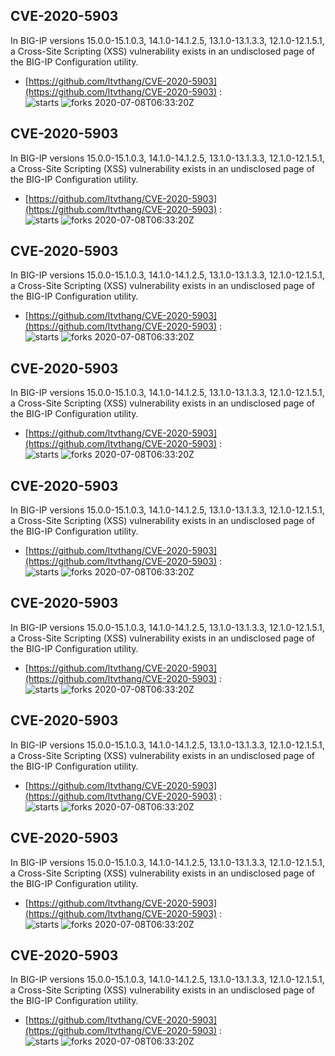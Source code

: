 ## CVE-2020-5903
 In BIG-IP versions 15.0.0-15.1.0.3, 14.1.0-14.1.2.5, 13.1.0-13.1.3.3, 12.1.0-12.1.5.1, a Cross-Site Scripting (XSS) vulnerability exists in an undisclosed page of the BIG-IP Configuration utility.

- [https://github.com/ltvthang/CVE-2020-5903](https://github.com/ltvthang/CVE-2020-5903) :  
![starts](https://img.shields.io/github/stars/ltvthang/CVE-2020-5903.svg) 
![forks](https://img.shields.io/github/forks/ltvthang/CVE-2020-5903.svg) 
2020-07-08T06:33:20Z

## CVE-2020-5903
 In BIG-IP versions 15.0.0-15.1.0.3, 14.1.0-14.1.2.5, 13.1.0-13.1.3.3, 12.1.0-12.1.5.1, a Cross-Site Scripting (XSS) vulnerability exists in an undisclosed page of the BIG-IP Configuration utility.

- [https://github.com/ltvthang/CVE-2020-5903](https://github.com/ltvthang/CVE-2020-5903) :  
![starts](https://img.shields.io/github/stars/ltvthang/CVE-2020-5903.svg) 
![forks](https://img.shields.io/github/forks/ltvthang/CVE-2020-5903.svg) 
2020-07-08T06:33:20Z

## CVE-2020-5903
 In BIG-IP versions 15.0.0-15.1.0.3, 14.1.0-14.1.2.5, 13.1.0-13.1.3.3, 12.1.0-12.1.5.1, a Cross-Site Scripting (XSS) vulnerability exists in an undisclosed page of the BIG-IP Configuration utility.

- [https://github.com/ltvthang/CVE-2020-5903](https://github.com/ltvthang/CVE-2020-5903) :  
![starts](https://img.shields.io/github/stars/ltvthang/CVE-2020-5903.svg) 
![forks](https://img.shields.io/github/forks/ltvthang/CVE-2020-5903.svg) 
2020-07-08T06:33:20Z

## CVE-2020-5903
 In BIG-IP versions 15.0.0-15.1.0.3, 14.1.0-14.1.2.5, 13.1.0-13.1.3.3, 12.1.0-12.1.5.1, a Cross-Site Scripting (XSS) vulnerability exists in an undisclosed page of the BIG-IP Configuration utility.

- [https://github.com/ltvthang/CVE-2020-5903](https://github.com/ltvthang/CVE-2020-5903) :  
![starts](https://img.shields.io/github/stars/ltvthang/CVE-2020-5903.svg) 
![forks](https://img.shields.io/github/forks/ltvthang/CVE-2020-5903.svg) 
2020-07-08T06:33:20Z

## CVE-2020-5903
 In BIG-IP versions 15.0.0-15.1.0.3, 14.1.0-14.1.2.5, 13.1.0-13.1.3.3, 12.1.0-12.1.5.1, a Cross-Site Scripting (XSS) vulnerability exists in an undisclosed page of the BIG-IP Configuration utility.

- [https://github.com/ltvthang/CVE-2020-5903](https://github.com/ltvthang/CVE-2020-5903) :  
![starts](https://img.shields.io/github/stars/ltvthang/CVE-2020-5903.svg) 
![forks](https://img.shields.io/github/forks/ltvthang/CVE-2020-5903.svg) 
2020-07-08T06:33:20Z

## CVE-2020-5903
 In BIG-IP versions 15.0.0-15.1.0.3, 14.1.0-14.1.2.5, 13.1.0-13.1.3.3, 12.1.0-12.1.5.1, a Cross-Site Scripting (XSS) vulnerability exists in an undisclosed page of the BIG-IP Configuration utility.

- [https://github.com/ltvthang/CVE-2020-5903](https://github.com/ltvthang/CVE-2020-5903) :  
![starts](https://img.shields.io/github/stars/ltvthang/CVE-2020-5903.svg) 
![forks](https://img.shields.io/github/forks/ltvthang/CVE-2020-5903.svg) 
2020-07-08T06:33:20Z

## CVE-2020-5903
 In BIG-IP versions 15.0.0-15.1.0.3, 14.1.0-14.1.2.5, 13.1.0-13.1.3.3, 12.1.0-12.1.5.1, a Cross-Site Scripting (XSS) vulnerability exists in an undisclosed page of the BIG-IP Configuration utility.

- [https://github.com/ltvthang/CVE-2020-5903](https://github.com/ltvthang/CVE-2020-5903) :  
![starts](https://img.shields.io/github/stars/ltvthang/CVE-2020-5903.svg) 
![forks](https://img.shields.io/github/forks/ltvthang/CVE-2020-5903.svg) 
2020-07-08T06:33:20Z

## CVE-2020-5903
 In BIG-IP versions 15.0.0-15.1.0.3, 14.1.0-14.1.2.5, 13.1.0-13.1.3.3, 12.1.0-12.1.5.1, a Cross-Site Scripting (XSS) vulnerability exists in an undisclosed page of the BIG-IP Configuration utility.

- [https://github.com/ltvthang/CVE-2020-5903](https://github.com/ltvthang/CVE-2020-5903) :  
![starts](https://img.shields.io/github/stars/ltvthang/CVE-2020-5903.svg) 
![forks](https://img.shields.io/github/forks/ltvthang/CVE-2020-5903.svg) 
2020-07-08T06:33:20Z

## CVE-2020-5903
 In BIG-IP versions 15.0.0-15.1.0.3, 14.1.0-14.1.2.5, 13.1.0-13.1.3.3, 12.1.0-12.1.5.1, a Cross-Site Scripting (XSS) vulnerability exists in an undisclosed page of the BIG-IP Configuration utility.

- [https://github.com/ltvthang/CVE-2020-5903](https://github.com/ltvthang/CVE-2020-5903) :  
![starts](https://img.shields.io/github/stars/ltvthang/CVE-2020-5903.svg) 
![forks](https://img.shields.io/github/forks/ltvthang/CVE-2020-5903.svg) 
2020-07-08T06:33:20Z

